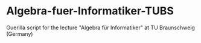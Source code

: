 # Algebra-fuer-Informatiker-TUBS
Guerilla script for the lecture "Algebra für Informatiker" at TU Braunschweig (Germany)
